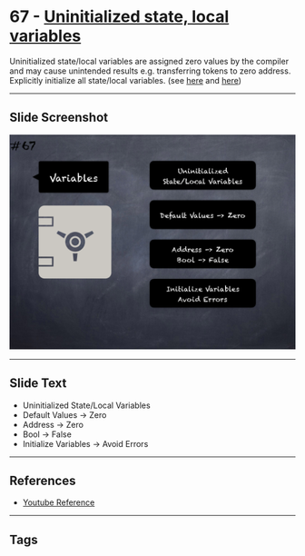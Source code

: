# 67 - [Uninitialized state, local variables](Uninitialized%20state,%20local%20variables.md)
Uninitialized state/local variables are assigned zero values by the compiler and may cause unintended results e.g. transferring tokens to zero address. Explicitly initialize all state/local variables. (see [here](https://github.com/crytic/slither/wiki/Detector-Documentation#uninitialized-state-variables) and [here](https://github.com/crytic/slither/wiki/Detector-Documentation#uninitialized-local-variables))

___
## Slide Screenshot
![067.png](../../images/4.%20Pitfalls%20and%20Best%20Practices%20101/067.png)
___
## Slide Text
- Uninitialized State/Local Variables
- Default Values -> Zero
- Address -> Zero
- Bool -> False
- Initialize Variables -> Avoid Errors
___
## References
- [Youtube Reference](https://youtu.be/byA3MLLiKMM?t=372)
___
## Tags